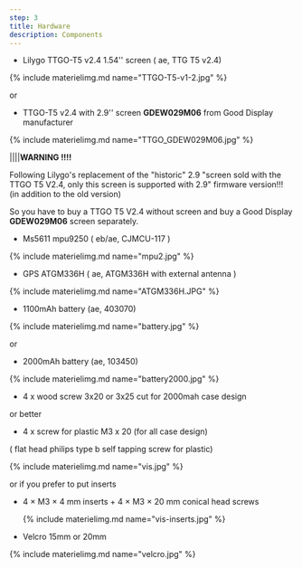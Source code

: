 ```yaml
---
step: 3
title: Hardware
description: Components
---
```


* Lilygo TTGO-T5 v2.4 1.54'' screen ( ae, TTG T5 v2.4) 

{% include materielimg.md name="TTGO-T5-v1-2.jpg" %}

or    
    
* TTGO-T5 v2.4 with 2.9'' screen **GDEW029M06** from Good Display manufacturer 
 
{% include materielimg.md name="TTGO_GDEW029M06.jpg" %}

||||**WARNING !!!!**

Following Lilygo's replacement of the "historic" 2.9 "screen sold with the TTGO T5 V2.4, only this screen is supported with 2.9" firmware version!!! (in addition to the old version)

So you have to buy a TTGO T5 V2.4 without screen and buy a Good Display **GDEW029M06** screen separately.




* Ms5611 mpu9250 ( eb/ae, CJMCU-117 )

{% include materielimg.md name="mpu2.jpg" %}

* GPS ATGM336H  ( ae, ATGM336H with external antenna )

{% include materielimg.md name="ATGM336H.JPG" %}

* 1100mAh battery (ae, 403070)

{% include materielimg.md name="battery.jpg" %}
    
or    
    
*  2000mAh battery (ae, 103450)

{% include materielimg.md name="battery2000.jpg" %}
		
* 4 x wood screw 3x20 or 3x25 cut for 2000mah case design
   
or better
   
* 4 x screw for plastic M3 x 20  (for all case design)  
 
( flat head philips type b self tapping screw for plastic)

{% include materielimg.md name="vis.jpg" %}

 or if you prefer to put inserts


* 4 × M3 × 4 mm inserts + 4 × M3 × 20 mm conical head screws

    {% include materielimg.md name="vis-inserts.jpg" %}
	 
* Velcro 15mm or 20mm

{% include materielimg.md name="velcro.jpg" %}
